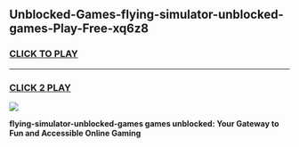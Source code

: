 
## Unblocked-Games-flying-simulator-unblocked-games-Play-Free-xq6z8
<h3>
<a href="https://premium76.site?title=flying-simulator-unblocked-games&ref=10A">CLICK TO PLAY</a></h3>
<hr>

<h3>
<a href="https://premium76.site?title=flying-simulator-unblocked-games&ref=10A">CLICK 2 PLAY</a>
  
</h3>

<a href="https://premium76.site?title=flying-simulator-unblocked-games&ref=10A"><img src="https://clearcache.store/games.png"></a>


**flying-simulator-unblocked-games games unblocked: Your Gateway to Fun and Accessible Online Gaming**

